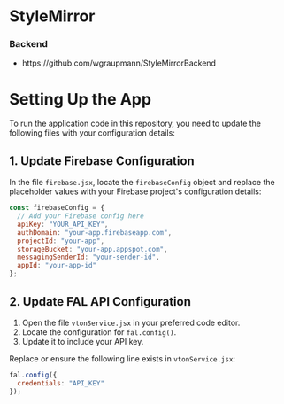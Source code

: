 # StyleMirror

<h3>Backend</h3>
<ul>
  <li>https://github.com/wgraupmann/StyleMirrorBackend</li>
</ul>


# Setting Up the App

To run the application code in this repository, you need to update the following files with your configuration details:

## 1. Update Firebase Configuration

In the file `firebase.jsx`, locate the `firebaseConfig` object and replace the placeholder values with your Firebase project's configuration details:

```javascript
const firebaseConfig = {
  // Add your Firebase config here
  apiKey: "YOUR_API_KEY",
  authDomain: "your-app.firebaseapp.com",
  projectId: "your-app",
  storageBucket: "your-app.appspot.com",
  messagingSenderId: "your-sender-id",
  appId: "your-app-id"
};
```

## 2. Update FAL API Configuration

1. Open the file `vtonService.jsx` in your preferred code editor.
2. Locate the configuration for `fal.config()`.
3. Update it to include your API key.

Replace or ensure the following line exists in `vtonService.jsx`:
```javascript
fal.config({
  credentials: "API_KEY"
});
```
